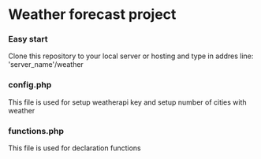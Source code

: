 # Weather forecast project

### Easy start

Clone this repository to your local server or hosting and type in addres line: 'server_name'/weather

### config.php

This file is used for setup weatherapi key and setup number of cities with weather

### functions.php

This file is used for declaration functions
